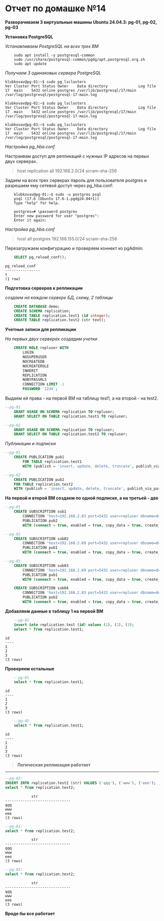 # Отчет по домашке №14
**Разворачиваем 3 виртуальные машины Ubuntu 24.04.3: pg-01, pg-02, pg-03**

**Установка PostgreSQL**

*Устанавливаем PostgreSQL на всех трех ВМ*
```shell
    sudo apt install -y postgresql-common
    sudo /usr/share/postgresql-common/pgdg/apt.postgresql.org.sh
    sudo apt update
```

*Получаем 3 одинаковых сервера PostgreSQL*

    klubkovav@pg-01:~$ sudo pg_lsclusters
    Ver Cluster Port Status Owner    Data directory              Log file
    17  main    5432 online postgres /var/lib/postgresql/17/main /var/log/postgresql/postgresql-17-main.log

    klubkovav@pg-02:~$ sudo pg_lsclusters
    Ver Cluster Port Status Owner    Data directory              Log file
    17  main    5432 online postgres /var/lib/postgresql/17/main /var/log/postgresql/postgresql-17-main.log

    klubkovav@pg-03:~$ sudo pg_lsclusters
    Ver Cluster Port Status Owner    Data directory              Log file
    17  main    5432 online postgres /var/lib/postgresql/17/main /var/log/postgresql/postgresql-17-main.log

*Настройка pg_hba.conf*

Настраивам доступ для репликаций с нужных IP адресов на первых двух серверах.

>    host    replication     all             192.168.2.0/24            scram-sha-256

Задаем на всех трех серверах пароль для пользователя postgres и разрешаем ему сетевой доступ через pg_hba.conf:
```shell
    klubkovav@pg-01:~$ sudo -u postgres psql
    psql (17.6 (Ubuntu 17.6-1.pgdg24.04+1))
    Type "help" for help.

    postgres=# \password postgres
    Enter new password for user "postgres":
    Enter it again:
```

*Настройка pg_hba.conf*

>    host    all             postgres        192.168.155.0/24        scram-sha-256

Перезагружаем конфигурацию и проверяем коннект из pgAdmin:

```SQL
    SELECT pg_reload_conf();
```
    pg_reload_conf
    ----------------
    t
    (1 row)

**Подготовка серверов к репликации**

*cоздаем на каждом сервере БД, схему, 2 таблицы*

```SQL
    CREATE DATABASE demo;
    CREATE SCHEMA replication;
    CREATE TABLE replication.test1 (id integer);
    CREATE TABLE replication.test2 (str text);
```

**Учетные записи для репликации**

*На первых двух серверах создадим учетки*

```SQL
    CREATE ROLE repluser WITH
        LOGIN
        NOSUPERUSER
        NOCREATEDB
        NOCREATEROLE
        INHERIT
        REPLICATION
        NOBYPASSRLS
        CONNECTION LIMIT -1
        PASSWORD '1234';
```

Выдаем ей права - на первой ВМ на таблицу test1, а на второй - на test2.



```SQL
--pg-01
    GRANT USAGE ON SCHEMA replication TO repluser;
    GRANT SELECT ON TABLE replication.test1 TO repluser;
```



```SQL
--pg-02
    GRANT USAGE ON SCHEMA replication TO repluser;
    GRANT SELECT ON TABLE replication.test2 TO repluser;
```

*Публикации и подписки*

```SQL
--pg-01
    CREATE PUBLICATION pub1
        FOR TABLE replication.test1
        WITH (publish = 'insert, update, delete, truncate', publish_via_partition_root = false);
```


```SQL
--pg-02
    CREATE PUBLICATION pub2
    FOR TABLE replication.test2
    WITH (publish = 'insert, update, delete, truncate', publish_via_partition_root = false);
```

**На первой и второй ВМ создаем по одной подписке, а на третьей - две**


```SQL
--pg-01
    CREATE SUBSCRIPTION sub1
        CONNECTION 'host=192.168.2.83 port=5432 user=repluser dbname=demo connect_timeout=10 sslmode=prefer'
        PUBLICATION pub2
        WITH (connect = true, enabled = true, copy_data = true, create_slot = true, synchronous_commit = 'off', binary = false, streaming = 'False', two_phase = false, disable_on_error = false, run_as_owner = false, password_required = true, origin = 'any');
```

```SQL
--pg-02
    CREATE SUBSCRIPTION sub02
        CONNECTION 'host=192.168.2.69 port=5432 user=repluser dbname=demo connect_timeout=10 sslmode=prefer'
        PUBLICATION pub1
        WITH (connect = true, enabled = true, copy_data = true, create_slot = true, synchronous_commit = 'off', binary = false, streaming = 'False', two_phase = false, disable_on_error = false, run_as_owner = false, password_required = true, origin = 'any');
```

```SQL
--pg-03
    CREATE SUBSCRIPTION sub03
        CONNECTION 'host=192.168.2.69 port=5432 user=repluser dbname=demo connect_timeout=10 sslmode=prefer'
        PUBLICATION pub1
        WITH (connect = true, enabled = true, copy_data = true, create_slot = true, synchronous_commit = 'off', binary = false, streaming = 'False', two_phase = false, disable_on_error = false, run_as_owner = false, password_required = true, origin = 'any');

    CREATE SUBSCRIPTION sub04
        CONNECTION 'host=192.168.2.83 port=5432 user=repluser dbname=demo connect_timeout=10 sslmode=prefer'
        PUBLICATION pub2
        WITH (connect = true, enabled = true, copy_data = true, create_slot = true, synchronous_commit = 'off', binary = false, streaming = 'False', two_phase = false, disable_on_error = false, run_as_owner = false, password_required = true, origin = 'any');
```    

**Добавляем данные в таблицу 1 на первой ВМ**

```SQL
    --pg-01
    insert into replication.test (id) values (1), (2), (3);
    select * from replication.test1;
```
    id
    ----
    1
    2
    3
    (3 rows)

**Проверяем остальные**

```SQL
    --pg-01
    select * from replication.test1;
```
    id
    ----
    1
    2
    3
    (3 rows)


```SQL
    --pg-02
    select * from replication.test1;
```
    id
    ----
    1
    2
    3
    (3 rows)

>**Логическая репликация работает**

---

```SQL
--pg-02:
INSERT INTO replication.test2 (str) VALUES ('qqq'), ('www'), ('eee');
select * from replication.test2;
```
                str
    ------------------------------
    qqq
    www
    eee
    (3 rows)

```SQL
--pg-01:
select * from replication.test2;
```
                str
    ------------------------------
    qqq
    www
    eee
    (3 rows)

```SQL
--pg-03:
select * from replication.test2;
```
                str
    ------------------------------
    qqq
    www
    eee
    (3 rows)

**Вроде бы все работает**
